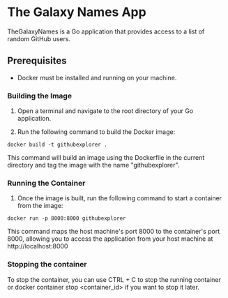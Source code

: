 # The Galaxy Names App

TheGalaxyNames is a Go application that provides access to a list of random GitHub users.

## Prerequisites

- Docker must be installed and running on your machine.

### Building the Image

1. Open a terminal and navigate to the root directory of your Go application.

2. Run the following command to build the Docker image:

```
docker build -t githubexplorer .
```

This command will build an image using the Dockerfile in the current directory and tag the image with the name "githubexplorer".

### Running the Container

1. Once the image is built, run the following command to start a container from the image:

```
docker run -p 8000:8000 githubexplorer
```

This command maps the host machine's port 8000 to the container's port 8000, allowing you to access the application from your host machine at http://localhost:8000

### Stopping the container

To stop the container, you can use CTRL + C to stop the running container or docker container stop <container_id> if you want to stop it later.
